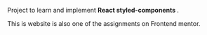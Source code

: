 Project to learn and implement <b>React styled-components </b>. 

This is website is also one of the assignments on Frontend mentor.
